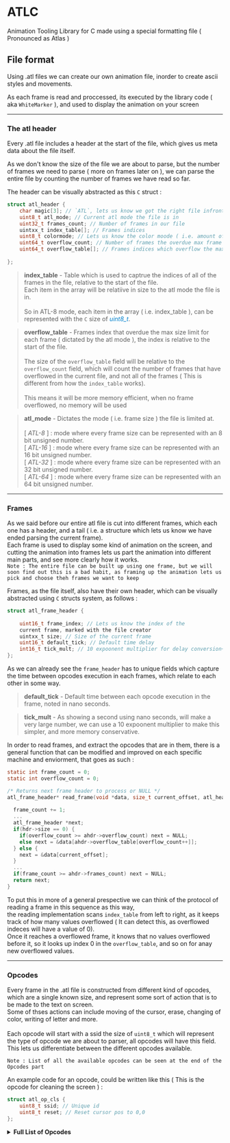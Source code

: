 # ATLC
Animation Tooling Library for C made using a special formatting file
( Pronounced as Atlas )

## File format
Using .atl files we can create our own animation file, inorder to create ascii styles and movements.<br>

As each frame is read and proccessed, its executed by the library code ( aka `WhiteMarker` ), and used to display the animation on your screen<br>

---

### The atl header
Every .atl file includes a header at the start of the file, which gives us meta data about the file itself.<br>

As we don't know the size of the file we are about to parse, but the number of frames we need to parse ( more on frames later on ), we can parse the entire file by counting the number of frames we have read so far.<br>

The header can be visually abstracted as this `C` struct :<br>
```c
struct atl_header {
    char magic[3]; // `ATL`, lets us know we got the right file infront of us
    uint8_t atl_mode; // Current atl mode the file is in
    uint32_t frames_count; // Number of frames in our file
    uintxx_t index_table[]; // Frames indices
    uint8_t colormode; // Lets us know the color moode ( i.e. amount of bits per color the animation uses )
    uint64_t overflow_count; // Number of frames the overdue max frame size
    uint64_t overflow_table[]; // Frames indices which overflow the max frame size
    
};
```
><b>index_table</b> - Table which is used to captrue the indices of all of the frames in the file, relative to the start of the file.<br>
Each item in the array will be relatiive in size to the atl mode the file is in.<br><br>So in ATL-8 mode, each item in the array ( i.e. index_table ), can be represented with the `C` size of <font color="#0081cd"><i>uint8_t</i></font>.

><b>overflow_table</b> - Frames index that overdue the max size limit for each frame ( dictated by the atl mode ), the index is relative to the start of the file.<br><br>
The size of the `overflow_table` field will be relative to the `overflow_count` field, which will count the number of frames that have overflowed in the current file, and not all of the frames ( This is different from how the `index_table` works).<br><br>This means it will be more memory efficient, when no frame overflowed, no memory will be used

><b>atl_mode</b> - Dictates the mode ( i.e. frame size ) the file is limited at.<br><br>
[ <i>ATL-8</i> ] : mode where every frame size can be represented with an 8 bit unsigned number.<br>
[ <i>ATL-16</i> ] : mode where every frame size can be represented with an 16 bit unsigned number.<br>
[ <i>ATL-32</i> ] : mode where every frame size can be represented with an 32 bit unsigned number.<br>
[ <i>ATL-64</i> ] : mode where every frame size can be represented with an 64 bit unsigned number.<br>



---

### Frames
As we said before our entire atl file is cut into different frames, which each one has a header, and a tail ( i.e. a structure which lets us know we have ended parsing the current frame).<br>
Each frame is used to display some kind of animation on the screen, and cutting the animation into frames lets us part the animation into different main parts, and see more clearly how it works.<br>
`Note : The entire file can be built up using one frame, but we will soon find out this is a bad habit, as framing up the animation lets us pick and choose theh frames we want to keep`<br>

Frames, as the file itself, also have their own header,
which can be visually abstracted using `C` structs system, as follows :<br>
```c
struct atl_frame_header {
    
    uint16_t frame_index; // Lets us know the index of the 
    current frame, marked with the file creator
    uintxx_t size; // Size of the current frame
    uint16_t default_tick; // Default time delay
    int16_t tick_mult; // 10 expoonent multiplier for delay conversion+
};
```

As we can already see the `frame_header` has to unique fields which capture the time between opcodes execution in each frames, which relate to each other in some way.<br>

><b>default_tick</b> - Default time between each opcode execution in the frame, noted in nano seconds.<br>

><b>tick_mult</b> - As showing a second using nano seconds, will make a very large number, we can use a 10 expoonent multiplier to make this simpler, and more memory conservative.

In order to read frames, and extract the opcodes that are in them, there is a general function that can be modified and improved on each specific machine and enviorment, that goes as such :
```c
static int frame_count = 0;
static int overflow_count = 0;

/* Returns next frame header to process or NULL */
atl_frame_header* read_frame(void *data, size_t current_offset, atl_header *ahdr, atl_frame_header *hdr) {
  
  frame_count += 1;
  ...
  atl_frame_header *next;
  if(hdr->size == 0) {
    if(overflow_count >= ahdr->overflow_count) next = NULL;
    else next = &data[ahdr->overflow_table[overflow_count++]];
  } else {
    next = &data[current_offset];
  }
  ...
  if(frame_count >= ahdr->frames_count) next = NULL;
  return next;
}
```

To put this in more of a general prespective we can think of the protocol of reading a frame in this sequence as this way, <br>
the reading implementation scans `index_table` from left to right, as it keeps track of how many values overflowed ( It can detect this, as overflowed indeces will have a value of 0).<br>
Once it reaches a overflowed frame, it knows that no values overflowed before it, so it looks up index 0 in the `overflow_table`, and so on for anay new overflowed values.


---

### Opcodes
Every frame in the .atl file is constructed from different kind of opcodes, which are a single known size, and represent some sort of action that is to be made to the text on screen.<br>
Some of thses actions can include moving of the cursor, erase, changing of color, writing of letter and more.<br><br>
Each opcode will start with a ssid the size of `uint8_t` which will represent the type of opcode we are about to parser, all opcodes will have this field. This lets us differentiate between the different opcodes available.<br>

`Note : List of all the available opcodes can be seen at the end of the Opcodes part`

An example code for an opcode, could be written like this ( This is the opcode for cleaning the screen ) :

```c
struct atl_op_cls {
    uint8_t ssid; // Unique id
    uint8_t reset; // Reset cursor pos to 0,0
};
```


<details>
  <summary><b>Full List of Opcodes</b></summary>
    <ol type = "1">
    <li>
        <details><summary>Clear Screen</summary>
        The clears screen opcode, does as what its name suggests.<br>
        Its structure in code can be represented using c strucures this way :<br>
        ```c
        struct atl_op_cls {
        }```
    </li>
  </ol>
  </details>
</details>


